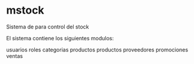 # mstock
Sistema de para control del stock

El sistema contiene los siguientes modulos:

  usuarios
  roles
  categorias productos
  productos
  proveedores
  promociones
  ventas
